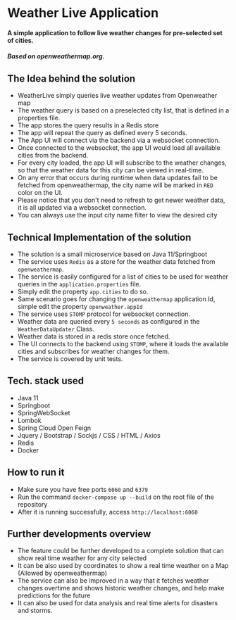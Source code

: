 # Weather Live Application
#### A simple application to follow live weather changes for pre-selected set of cities. 
##### Based on openweathermap.org.

## The Idea behind the solution
 * WeatherLive simply queries live weather updates from Openweather map
 * The weather query is based on a preselected city list, that is defined in a properties file.
 * The app stores the query results in a Redis store
 * The app will repeat the query as defined every 5 seconds.
 * The App UI will connect via the backend via a websocket connection.
 * Once connected to the websocket, the app UI would load all available cities from the backend.
 * For every city loaded, the app UI will subscribe to the weather changes, so that the weather data for this city can be viewed in real-time.
 * On any error that occurs during runtime when data updates fail to be fetched from openweathermap, the city name will be marked in `RED` color on the UI.
 * Please notice that you don't need to refresh to get newer weather data, it is all updated via a websocket connection.
 * You can always use the input city name filter to view the desired city

## Technical Implementation of the solution
 * The solution is a small microservice based on Java 11/Springboot
 * The service uses `Redis` as a store for the weather data fetched from `openweathermap`.
 * The service is easily configured for a list of cities to be used for weather queries in the `application.properties` file.
 * Simply edit the property `app.cities` to do so.
 * Same scenario goes for changing the `openweathermap` application Id, simple edit the property `openweather.appId`
 * The service uses `STOMP` protocol for websocket connection.
 * Weather data are queried every `5 seconds` as configured in the `WeatherDataUpdater` Class.
 * Weather data is stored in a redis store once fetched.
 * The UI connects to the backend using `STOMP`, where it loads the available cities and subscribes for weather changes for them.
 * The service is covered by unit tests.

## Tech. stack used
 * Java 11
 * Springboot
 * SpringWebSocket
 * Lombok
 * Spring Cloud Open Feign
 * Jquery / Bootstrap / Sockjs / CSS / HTML / Axios
 * Redis
 * Docker

## How to run it
 * Make sure you have free ports `6060` and `6379`
 * Run the command `docker-compose up --build` on the root file of the repository
 * After it is running successfully, access `http://localhost:6060`

## Further developments overview
 * The feature could be further developed to a complete solution that can show real time weather for any city selected
 * It can be also used by coordinates to show a real time weather on a Map (Allowed by openweathermap)
 * The service can also be improved in a way that it fetches weather changes overtime and shows historic weather changes, and help make predictions for the future
 * It can also be used for data analysis and real time alerts for disasters and storms.



